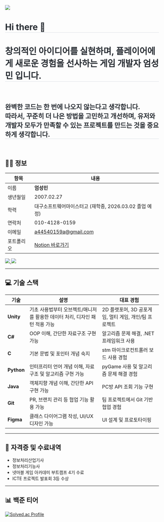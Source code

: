 <div align= "left">
    <img src="https://capsule-render.vercel.app/api?type=waving&color=auto&height=120&text=Game%20is%20Fun!&animation=&fontColor=000000&fontSize=50" />
</div>

<div align= "left"> 
    <h1 style="border-bottom: 1px solid #d8dee4; color: #282d33;"> Hi there 👋 </h1>  
    <h1 style="border-bottom: 1px solid #d8dee4; color: #282d33;"> 창의적인 아이디어를 실현하며, 플레이어에게 새로운 경험을 선사하는 게임 개발자 엄성민 입니다. </h1>  
</div>

<br>

<div align= "left">
    <h2 style="border-bottom: 1px solid #d8dee4; color: #282d33;"> 완벽한 코드는 한 번에 나오지 않는다고 생각합니다. <br> 따라서, 꾸준히 더 나은 방법을 고민하고 개선하며, 
    유저와 개발자 모두가 만족할 수 있는 프로젝트를 만드는 것을 중요하게 생각합니다. </h2> 
</div>

<br>

## 🧑‍💼 정보

| 항목 | 내용 |
|------|------|
| 이름 | **엄성민** |
| 생년월일 | 2007.02.27 |
| 학력 | 대구소프트웨어마이스터고 (재학중, 2026.03.02 졸업 예정) |
| 연락처 | 010-4128-0159 |
| 이메일 | [a44540159a@gmail.com](mailto:a44540159a@gmail.com) |
| 포트폴리오 | [Notion 바로가기](https://root-xylocarp-b3c.notion.site/c0b1af758b124e4da3b4d87bab7e1eff) |

<p>
  <a href="https://root-xylocarp-b3c.notion.site/c0b1af758b124e4da3b4d87bab7e1eff">
    <img src="https://img.shields.io/badge/Notion-000000?style=for-the-badge&logo=Notion&logoColor=white">
  </a>
  <a href="mailto:a44540159a@gmail.com">
    <img src="https://img.shields.io/badge/Gmail-EA4335?style=for-the-badge&logo=Gmail&logoColor=white">
  </a>
</p>

---

## 💻 기술 스택

| 기술 | 설명 | 대표 경험 |
|------|------|-----------|
| **Unity** | 기초 사용법부터 오브젝트/매니저를 활용한 데이터 처리, 디자인 패턴 적용 가능 | 2D 플랫포머, 3D 공포게임, 멀티 게임, 개인/팀 프로젝트 |
| **C#** | OOP 이해, 간단한 자료구조 구현 가능 | 알고리즘 문제 해결, .NET 프레임워크 사용 |
| **C** | 기본 문법 및 포인터 개념 숙지 | stm 마이크로컨트롤러 보드 사용 경험 |
| **Python** | 인터프리터 언어 개념 이해, 자료구조 및 알고리즘 구현 가능 | pyGame 사용 및 알고리즘 문제 해결 경험 |
| **Java** | 객체지향 개념 이해, 간단한 API 구현 가능 | PC방 API 조회 기능 구현 |
| **Git** | PR, 브랜치 관리 등 협업 기능 활용 가능 | 팀 프로젝트에서 Git 기반 협업 경험 |
| **Figma** | 클래스 다이어그램 작성, UI/UX 디자인 가능 | UI 설계 및 프로토타이핑 |

---

## 🧾 자격증 및 수료내역

- 정보처리산업기사  
- 정보처리기능사
- 넷마블 게임 아카데미 부트캠프 4기 수료
- ICTE 프로젝트 발표회 3등 수상 

---

## 📊 백준 티어

<a href="https://solved.ac/duck3866">
    <img src="http://mazassumnida.wtf/api/v2/generate_badge?boj=duck3866" alt="Solved.ac Profile">
</a>
